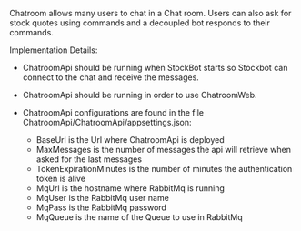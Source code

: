 Chatroom allows many users to chat in a Chat room.
Users can also ask for stock quotes using commands and a decoupled bot responds to their commands.

Implementation Details:

- ChatroomApi should be running when StockBot starts so Stockbot can connect to the chat and receive the messages.
- ChatroomApi should be running in order to use ChatroomWeb.

- ChatroomApi configurations are found in the file ChatroomApi/ChatroomApi/appsettings.json:
  - BaseUrl is the Url where ChatroomApi is deployed
  - MaxMessages is the number of messages the api will retrieve when asked for the last messages
  - TokenExpirationMinutes is the number of minutes the authentication token is alive
  - MqUrl is the hostname where RabbitMq is running
  - MqUser is the RabbitMq user name
  - MqPass is the RabbitMq password
  - MqQueue is the name of the Queue to use in RabbitMq
